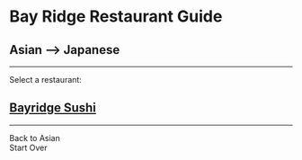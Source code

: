# Bay Ridge Restaurant Guide
## Asian --> Japanese
---
Select a restaurant:
## [Bayridge Sushi]( http://www.brsushi.com/)
---
Back to Asian  
Start Over